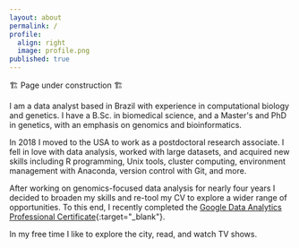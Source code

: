 ```yaml
---
layout: about
permalink: /
profile:
  align: right
  image: profile.png
published: true
---
```

🏗 Page under construction 🏗

I am a data analyst based in Brazil with experience in computational biology and genetics. I have a B.Sc. in biomedical science, and a Master's and PhD in genetics, with an emphasis on genomics and bioinformatics.

In 2018 I moved to the USA to work as a postdoctoral research associate. I fell in love with data analysis, worked with large datasets, and acquired new skills including R programming, Unix tools, cluster computing, environment management with Anaconda, version control with Git, and more.

After working on genomics-focused data analysis for nearly four years I decided to broaden my skills and re-tool my CV to explore a wider range of opportunities. To this end, I recently completed the [Google Data Analytics Professional Certificate](https://www.coursera.org/professional-certificates/google-data-analytics){:target="_blank"}.

In my free time I like to explore the city, read, and watch TV shows.

<div data-iframe-width="200" data-iframe-height="270" data-share-badge-id="f0090011-6e19-4618-8161-9aaacb3b79f7" data-share-badge-host="https://www.credly.com" style="float:none;position:relative;"></div><script type="text/javascript" async src="//cdn.credly.com/assets/utilities/embed.js"></script>
